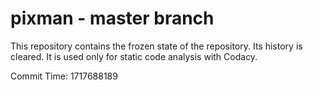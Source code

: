 # pixman - master branch

This repository contains the frozen state of the repository.
Its history is cleared. It is used only for static code
analysis with Codacy.

Commit Time: 1717688189